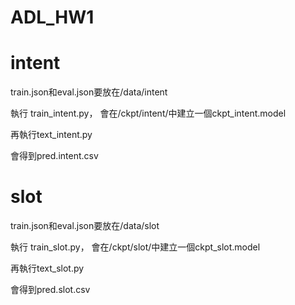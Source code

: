 # ADL_HW1
# intent
train.json和eval.json要放在/data/intent

執行 train_intent.py，
會在/ckpt/intent/中建立一個ckpt_intent.model

再執行text_intent.py

會得到pred.intent.csv
# slot
train.json和eval.json要放在/data/slot

執行 train_slot.py，
會在/ckpt/slot/中建立一個ckpt_slot.model

再執行text_slot.py

會得到pred.slot.csv



